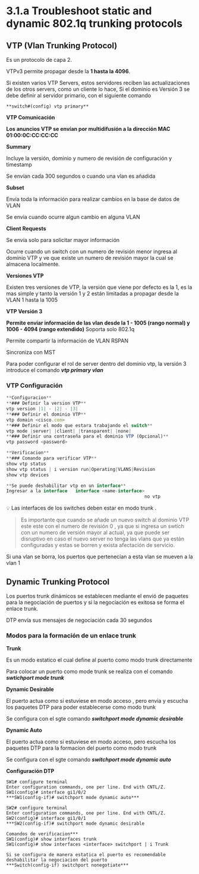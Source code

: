 # 3.1.a Troubleshoot static and dynamic 802.1q trunking protocols

## **VTP (Vlan Trunking Protocol)**

Es un protocolo de capa 2.

VTPv3 permite propagar desde la **1 hasta la 4096**.

Si existen varios VTP Servers, estos servidores reciben las actualizaciones de los otros servers, como un cliente lo hace,  Si el dominio es Versión 3 se debe definir al servidor primario, con el siguiente comando

```
**switch#(config) vtp primary**
```

**VTP Comunicación**

**Los anuncios VTP se envían por multidifusión a la dirección MAC 01:00:0C:CC:CC:CC**

**Summary**

Incluye la versión, dominio y numero de revisión de configuración y timestamp

Se envían cada 300 segundos o cuando una vlan es añadida

**Subset**

Envía toda la información para realizar cambios en la base de datos de VLAN

Se envia cuando ocurre algun cambio en alguna VLAN

**Client Requests**

Se envía solo para solicitar mayor información

Ocurre cuando un switch con un numero de revisión menor ingresa al dominio VTP y ve que existe un numero de revisión mayor la cual se almacena localmente.

**Versiones VTP**

Existen tres versiones de VTP, la versión que viene por defecto es la 1, es la mas simple y tanto la versión 1 y 2 están limitadas a propagar desde la VLAN 1 hasta la 1005

**VTP Versión 3**

**Permite enviar información de las vlan desde la 1 - 1005 (rango normal) y 1006 - 4094 (rango extendido)**                                                                                                           Soporta solo 802.1q              

 Permite compartir la información de VLAN RSPAN   

 Sincroniza con MST  

Para poder configurar el rol de server dentro del dominio vtp, la versión 3 introduce el comando ***vtp primary vlan***

### VTP Configuración

```jsx
**Configuracion**
**### Definir la version VTP**
vtp version |1| - |2| - |3|
**### Definir el dominio VTP**
vtp domain <cisco.com>
**### Definir el modo que estara trabajando el switch**
vtp mode |server| |client| |transparent| |none|
**### Definir una contraseña para el dominio VTP (Opcional)**
vtp password <password>

**Verificacion**
**### Comando para verificar VTP**
show vtp status
show vtp status | i version run|Operating|VLANS|Revision
show vtp devices

**Se puede deshabilitar vtp en un interface**
Ingresar a la interface   interface <name-interface>
													no vtp
```

<aside>
💡 Las interfaces de los switches deben estar en modo trunk .

</aside>

> Es importante que cuando se añade un nuevo switch al dominio VTP este este con el numero de revisión 0 , ya que si ingresa un swtich con un numero de versión mayor al actual, ya que puede ser disruptivo en caso el nuevo server no tenga las vlans que ya están configuradas y estas se borren y exista afectación de servicio.
> 

Si una vlan se borra, los puertos que pertenecían a esta vlan se mueven a la vlan 1 

## Dynamic Trunking Protocol

Los puertos trunk dinámicos se establecen mediante el envió de paquetes para la negociación de puertos y si la negociación es exitosa se forma el enlace trunk.

DTP envía sus mensajes de negociación cada 30 segundos

### **Modos para la formación de un enlace trunk**

**Trunk**

Es un modo estatico el cual  define al puerto como modo trunk directamente

Para colocar un puerto como mode trunk se realiza con el comando ***swtichport mode trunk***

**Dynamic Desirable**

El puerto actua como si estuviese en modo acceso , pero envia y escucha los paquetes DTP para poder establecerse como modo trunk

Se configura con el sgte comando ***switchport mode dynamic desirable***

**Dynamic Auto**

El puerto actua como si estuviese en modo acceso, pero escucha los paquetes DTP para la formacion del puerto como modo trunk

Se configura con el sgte comando ***switchport mode dynamic auto***

**Configuración DTP**

```
SW1# configure terminal
Enter configuration commands, one per line. End with CNTL/Z.
SW1(config)# interface gi1/0/2
***SW1(config-if)# switchport mode dynamic auto***

SW2# configure terminal
Enter configuration commands, one per line. End with CNTL/Z.
SW2(config)# interface gi1/0/1
***SW2(config-if)# switchport mode dynamic desirable

Comandos de verificacion***
SW1(config)# show interfaces trunk
SW1(config)# show interfaces <interface> switchport | i Trunk 

Si se configura de manera estatica el puerto es recomendable
deshabilitar la negociacion del puerto
***Switch(config-if) switchport nonegotiate***
```